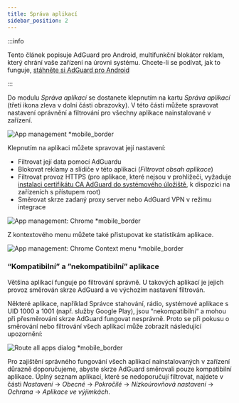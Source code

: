 ```yaml
---
title: Správa aplikací
sidebar_position: 2
---
```


:::info

Tento článek popisuje AdGuard pro Android, multifunkční blokátor reklam, který chrání vaše zařízení na úrovni systému. Chcete-li se podívat, jak to funguje, [stáhněte si AdGuard pro Android](https://agrd.io/download-kb-adblock)

:::

Do modulu _Správa aplikací_ se dostanete klepnutím na kartu _Správa aplikací_ (třetí ikona zleva v dolní části obrazovky). V této části můžete spravovat nastavení oprávnění a filtrování pro všechny aplikace nainstalované v zařízení.

![App management \*mobile_border](https://cdn.adtidy.org/blog/new/9sakapp_management.png)

Klepnutím na aplikaci můžete spravovat její nastavení:

- Filtrovat její data pomocí AdGuardu
- Blokovat reklamy a slídiče v této aplikaci (_Filtrovat obsah aplikace_)
- Filtrovat provoz HTTPS (pro aplikace, které nejsou v prohlížeči, vyžaduje [instalaci certifikátu CA AdGuard do systémového úložiště](/adguard-for-android/solving-problems/https-certificate-for-rooted/), k dispozici na zařízeních s přístupem root)
- Směrovat skrze zadaný proxy server nebo AdGuard VPN v režimu integrace

![App management: Chrome \*mobile_border](https://cdn.adtidy.org/blog/new/nvvgochrome_management.png)

Z kontextového menu můžete také přistupovat ke statistikám aplikace.

![App management: Chrome Context menu \*mobile_border](https://cdn.adtidy.org/blog/new/4z85achome_management_context_menu.png)

### “Kompatibilní” a ”nekompatibilní” aplikace

Většina aplikací funguje po filtrování správně. U takových aplikací je jejich provoz směrován skrze AdGuard a ve výchozím nastavení filtrován.

Některé aplikace, například Správce stahování, rádio, systémové aplikace s UID 1000 a 1001 (např. služby Google Play), jsou “nekompatibilní“ a mohou při přesměrování skrze AdGuard fungovat nesprávně. Proto se při pokusu o směrování nebo filtrování všech aplikací může zobrazit následující upozornění:

![Route all apps dialog \*mobile_border](https://cdn.adtidy.org/blog/new/6du8jiroute_all.png)

Pro zajištění správného fungování všech aplikací nainstalovaných v zařízení důrazně doporučujeme, abyste skrze AdGuard směrovali pouze kompatibilní aplikace. Úplný seznam aplikací, které se nedoporučují filtrovat, najdete v části _Nastavení_ → _Obecné_ → _Pokročilé_ → _Nízkoúrovňová nastavení_ → _Ochrana_ → _Aplikace ve výjimkách_.
